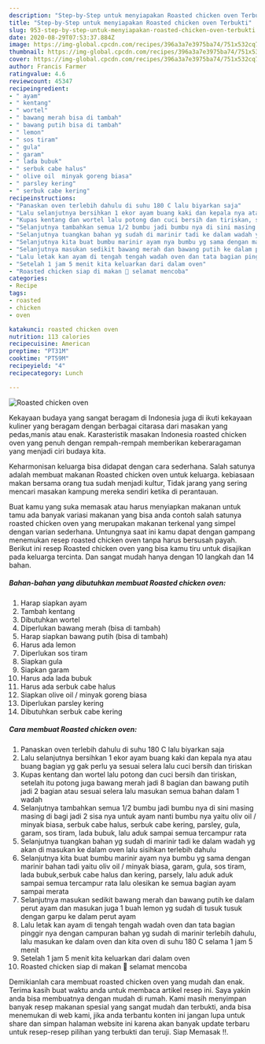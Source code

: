 ```yaml
---
description: "Step-by-Step untuk menyiapakan Roasted chicken oven Terbukti"
title: "Step-by-Step untuk menyiapakan Roasted chicken oven Terbukti"
slug: 953-step-by-step-untuk-menyiapakan-roasted-chicken-oven-terbukti
date: 2020-08-29T07:53:37.884Z
image: https://img-global.cpcdn.com/recipes/396a3a7e3975ba74/751x532cq70/roasted-chicken-oven-foto-resep-utama.jpg
thumbnail: https://img-global.cpcdn.com/recipes/396a3a7e3975ba74/751x532cq70/roasted-chicken-oven-foto-resep-utama.jpg
cover: https://img-global.cpcdn.com/recipes/396a3a7e3975ba74/751x532cq70/roasted-chicken-oven-foto-resep-utama.jpg
author: Francis Farmer
ratingvalue: 4.6
reviewcount: 45347
recipeingredient:
- " ayam"
- " kentang"
- " wortel"
- " bawang merah bisa di tambah"
- " bawang putih bisa di tambah"
- " lemon"
- " sos tiram"
- " gula"
- " garam"
- " lada bubuk"
- " serbuk cabe halus"
- " olive oil  minyak goreng biasa"
- " parsley kering"
- " serbuk cabe kering"
recipeinstructions:
- "Panaskan oven terlebih dahulu di suhu 180 C lalu biyarkan saja"
- "Lalu selanjutnya bersihkan 1 ekor ayam buang kaki dan kepala nya atau buang bagian yg gak perlu ya sesuai selera lalu cuci bersih dan tiriskan"
- "Kupas kentang dan wortel lalu potong dan cuci bersih dan tiriskan, setelah itu potong juga bawang merah jadi 8 bagian dan bawang putih jadi 2 bagian atau sesuai selera lalu masukan semua bahan dalam 1 wadah"
- "Selanjutnya tambahkan semua 1/2 bumbu jadi bumbu nya di sini masing masing di bagi jadi 2 sisa nya untuk ayam nanti bumbu nya yaitu oliv oil / minyak biasa, serbuk cabe halus, serbuk cabe kering, parsley, gula, garam, sos tiram, lada bubuk, lalu aduk sampai semua tercampur rata"
- "Selanjutnya tuangkan bahan yg sudah di marinir tadi ke dalam wadah yg akan di masukan ke dalam oven lalu sisihkan terlebih dahulu"
- "Selanjutnya kita buat bumbu marinir ayam nya bumbu yg sama dengan marinir bahan tadi yaitu oliv oil / minyak biasa, garam, gula, sos tiram, lada bubuk,serbuk cabe halus dan kering, parsely, lalu aduk aduk sampai semua tercampur rata lalu olesikan ke semua bagian ayam sampai merata"
- "Selanjutnya masukan sedikit bawang merah dan bawang putih ke dalam perut ayam dan masukan juga 1 buah lemon yg sudah di tusuk tusuk dengan garpu ke dalam perut ayam"
- "Lalu letak kan ayam di tengah tengah wadah oven dan tata bagian pinggir nya dengan campuran bahan yg sudah di marinir terlebih dahulu, lalu masukan ke dalam oven dan kita oven di suhu 180 C selama 1 jam 5 menit"
- "Setelah 1 jam 5 menit kita keluarkan dari dalam oven"
- "Roasted chicken siap di makan 🙂 selamat mencoba"
categories:
- Recipe
tags:
- roasted
- chicken
- oven

katakunci: roasted chicken oven 
nutrition: 113 calories
recipecuisine: American
preptime: "PT31M"
cooktime: "PT59M"
recipeyield: "4"
recipecategory: Lunch

---
```



![Roasted chicken oven](https://img-global.cpcdn.com/recipes/396a3a7e3975ba74/751x532cq70/roasted-chicken-oven-foto-resep-utama.jpg)

Kekayaan budaya yang sangat beragam di Indonesia juga di ikuti kekayaan kuliner yang beragam dengan berbagai citarasa dari masakan yang pedas,manis atau enak. Karasteristik masakan Indonesia roasted chicken oven yang penuh dengan rempah-rempah memberikan keberaragaman yang menjadi ciri budaya kita.




Keharmonisan keluarga bisa didapat dengan cara sederhana. Salah satunya adalah membuat makanan Roasted chicken oven untuk keluarga. kebiasaan makan bersama orang tua sudah menjadi kultur, Tidak jarang yang sering mencari masakan kampung mereka sendiri ketika di perantauan.

Buat kamu yang suka memasak atau harus menyiapkan makanan untuk tamu ada banyak variasi makanan yang bisa anda contoh salah satunya roasted chicken oven yang merupakan makanan terkenal yang simpel dengan varian sederhana. Untungnya saat ini kamu dapat dengan gampang menemukan resep roasted chicken oven tanpa harus bersusah payah.
Berikut ini resep Roasted chicken oven yang bisa kamu tiru untuk disajikan pada keluarga tercinta. Dan sangat mudah hanya dengan 10 langkah dan 14 bahan.


<!--inarticleads1-->

##### Bahan-bahan yang dibutuhkan membuat Roasted chicken oven:

1. Harap siapkan  ayam
1. Tambah  kentang
1. Dibutuhkan  wortel
1. Diperlukan  bawang merah (bisa di tambah)
1. Harap siapkan  bawang putih (bisa di tambah)
1. Harus ada  lemon
1. Diperlukan  sos tiram
1. Siapkan  gula
1. Siapkan  garam
1. Harus ada  lada bubuk
1. Harus ada  serbuk cabe halus
1. Siapkan  olive oil / minyak goreng biasa
1. Diperlukan  parsley kering
1. Dibutuhkan  serbuk cabe kering




<!--inarticleads2-->

##### Cara membuat  Roasted chicken oven:

1. Panaskan oven terlebih dahulu di suhu 180 C lalu biyarkan saja
1. Lalu selanjutnya bersihkan 1 ekor ayam buang kaki dan kepala nya atau buang bagian yg gak perlu ya sesuai selera lalu cuci bersih dan tiriskan
1. Kupas kentang dan wortel lalu potong dan cuci bersih dan tiriskan, setelah itu potong juga bawang merah jadi 8 bagian dan bawang putih jadi 2 bagian atau sesuai selera lalu masukan semua bahan dalam 1 wadah
1. Selanjutnya tambahkan semua 1/2 bumbu jadi bumbu nya di sini masing masing di bagi jadi 2 sisa nya untuk ayam nanti bumbu nya yaitu oliv oil / minyak biasa, serbuk cabe halus, serbuk cabe kering, parsley, gula, garam, sos tiram, lada bubuk, lalu aduk sampai semua tercampur rata
1. Selanjutnya tuangkan bahan yg sudah di marinir tadi ke dalam wadah yg akan di masukan ke dalam oven lalu sisihkan terlebih dahulu
1. Selanjutnya kita buat bumbu marinir ayam nya bumbu yg sama dengan marinir bahan tadi yaitu oliv oil / minyak biasa, garam, gula, sos tiram, lada bubuk,serbuk cabe halus dan kering, parsely, lalu aduk aduk sampai semua tercampur rata lalu olesikan ke semua bagian ayam sampai merata
1. Selanjutnya masukan sedikit bawang merah dan bawang putih ke dalam perut ayam dan masukan juga 1 buah lemon yg sudah di tusuk tusuk dengan garpu ke dalam perut ayam
1. Lalu letak kan ayam di tengah tengah wadah oven dan tata bagian pinggir nya dengan campuran bahan yg sudah di marinir terlebih dahulu, lalu masukan ke dalam oven dan kita oven di suhu 180 C selama 1 jam 5 menit
1. Setelah 1 jam 5 menit kita keluarkan dari dalam oven
1. Roasted chicken siap di makan 🙂 selamat mencoba




Demikianlah cara membuat roasted chicken oven yang mudah dan enak. Terima kasih buat waktu anda untuk membaca artikel resep ini. Saya yakin anda bisa membuatnya dengan mudah di rumah. Kami masih menyimpan banyak resep makanan spesial yang sangat mudah dan terbukti, anda bisa menemukan di web kami, jika anda terbantu konten ini jangan lupa untuk share dan simpan halaman website ini karena akan banyak update terbaru untuk resep-resep pilihan yang terbukti dan teruji. Siap Memasak !!. 

